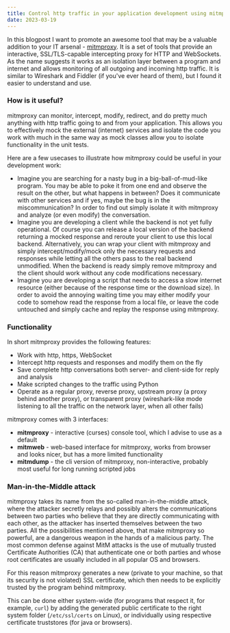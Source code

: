 ```yaml
---
title: Control http traffic in your application development using mitmproxy
date: 2023-03-19
---
```


In this blogpost I want to promote an awesome tool that may be a valuable addition to your IT arsenal - [mitmproxy](https://mitmproxy.org/).
It is a set of tools that provide an interactive, SSL/TLS-capable intercepting proxy for HTTP and WebSockets.
As the name suggests it works as an isolation layer between a program and internet and allows monitoring of all outgoing and incoming http traffic.
It is similar to Wireshark and Fiddler (if you've ever heard of them), but I found it easier to understand and use.

### How is it useful?

mitmproxy can monitor, intercept, modify, redirect, and do pretty much anything with http traffic going to and from your application.
This allows you to effectively mock the external (internet) services and isolate the code you work with much in the same way as mock classes allow you to isolate functionality in the unit tests.

Here are a few usecases to illustrate how mitmproxy could be useful in your development work:

- Imagine you are searching for a nasty bug in a big-ball-of-mud-like program.
  You may be able to poke it from one end and observe the result on the other, but what happens in between?
  Does it communicate with other services and if yes, maybe the bug is in the miscommunication?
  In order to find out simply isolate it with mitmproxy and analyze (or even modify) the conversation.
- Imagine you are developing a client while the backend is not yet fully operational.
  Of course you can release a local version of the backend returning a mocked response and reroute your client to use this local backend.
  Alternatively, you can wrap your client with mitmproxy and simply intercept/modify/mock only the necessary requests and responses while letting all the others pass to the real backend unmodified.
  When the backend is ready simply remove mitmproxy and the client should work without any code modifications necessary.
- Imagine you are developing a script that needs to access a slow internet resource (either because of the response time or the download size).
  In order to avoid the annoying waiting time you may either modify your code to somehow read the response from a local file, or leave the code untouched and simply cache and replay the response using mitmproxy.

### Functionality

In short mitmproxy provides the following features:

- Work with http, https, WebSocket
- Intercept http requests and responses and modify them on the fly
- Save complete http conversations both server- and client-side for reply and analysis
- Make scripted changes to the traffic using Python
- Operate as a regular proxy, reverse proxy, upstream proxy (a proxy behind another proxy), or transparent proxy (wireshark-like mode listening to all the traffic on the network layer, when all other fails)

mitmproxy comes with 3 interfaces:

- **mitmproxy** - interactive (curses) console tool, which I advise to use as a default
- **mitmweb** - web-based interface for mitmproxy, works from browser and looks nicer, but has a more limited functionality
- **mitmdump** - the cli version of mitmproxy, non-interactive, probably most useful for long running scripted jobs

### Man-in-the-Middle attack

mitmproxy takes its name from the so-called man-in-the-middle attack, where the attacker secretly relays and possibly alters the communications between two parties who believe that they are directly communicating with each other, as the attacker has inserted themselves between the two parties.
All the possibilities mentioned above, that make mitmproxy so powerful, are a dangerous weapon in the hands of a malicious party.
The most common defense against MitM attacks is the use of mutually trusted Certificate Authorities (CA) that authenticate one or both parties and whose root certificates are usually included in all popular OS and browsers.

For this reason mitmproxy generates a new (private to your machine, so that its security is not violated) SSL certificate, which then needs to be explicitly trusted by the program behind mitmproxy.

This can be done either system-wide (for programs that respect it, for example, `curl`) by adding the generated public certificate to the right system folder (`/etc/ssl/certs` on Linux), or individually using respective certificate truststores (for java or browsers).
